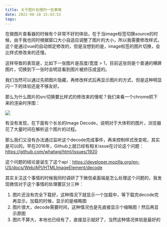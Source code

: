```yaml
---
title: 关于图片处理的一些事情
date: 2022-08-10 15:43:53
tags:
---
```

在做图片查看器的时候有个非常不好的体验，在于当image标签切换source的时候，由于我也同时根据窗口大小自适应调整了图片的大小，所以我需要修改样式，这个是通过vue的自动绑定修改的，但是没想到的是，image标签的图片切换，会比样式修改来的还慢。

这样导致的表现是，比如下一张图片是高度/宽度 > 1，目前这张则是个普通的横屏图片，切换到下一张时会明显看到图片被挤压成竖的。

我们当然可以通过先把图片隐藏，再修改样式后再显示图片的方式，但是这种明显闪一下的体验还是不够友好。

那么为什么图片的src切换要比样式的修改来的慢呢？我们来看一个chrome抓下来的渲染时序图：

![](https://tuchuang-1251767583.cos.ap-guangzhou.myqcloud.com/electron/image.png)

有没有发现，在下面有个长长的Image Decode，说明对于大体积的图片，浏览器花了大量时间在解析这个图片的过程。

那么我们又没有办法通过监听这个decode完成事件，再来控制样式改变呢，其实是可以的。早在2016年，Github上就已经有相关issue在讨论这个问题：
https://github.com/whatwg/html/issues/1920

这个问题的结论是诞生了这个api：https://developer.mozilla.org/en-US/docs/Web/API/HTMLImageElement/decode

其实关注这个事情的时候我同时调研了下微信桌面端是怎么处理这个问题的，我发现微信对于这个事情的处理要区分三种：

1. 图片还没有完全下载好，这种情况下就显示一个加载中，等下载完decode完再显示，加载的时候，显示的是缩略图
2. 图片很大，decode需要时间，这种情况也是先直接显示个缩略图！然后再显示原图
3. 图片不算大，本地也已经有了，直接显示就好了，当然这种情况体验是最好的